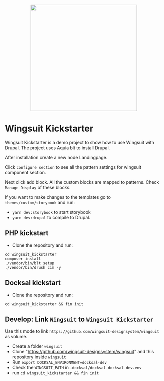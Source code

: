 <p align="center">
<img src="https://github.com/wingsuit-designsystem/wingsuit/raw/master/images/wsuit-logo-stacked.svg" width="340px">
</p>

# Wingsuit Kickstarter

Wingsuit Kickstarter is a demo project to show how to use Wingsuit with Drupal.
The project uses Aquia blt to install Drupal.

After installation create a new node Landingpage.

Click `configure section` to see all the pattern settings for wingsuit component section.

Next click add block. All the custom blocks are mapped to patterns. Check `Manage Display` of these blocks.

If you want to make changes to the templates go to `themes/custom/storybook` and run:
* `yarn dev:storybook` to start storybook
* `yarn dev:drupal` to compile to Drupal.

## PHP kickstart
   * Clone the repository and run:
```
cd wingsuit_kickstarter
composer install
./vendor/bin/blt setup
./vendor/bin/drush cim -y
```

## Docksal kickstart

   * Clone the repository and run:
```
cd wingsuit_kickstarter && fin init
```

## Develop: Link `Wingsuit` to `Wingsuit Kickstarter`
Use this mode to link `https://github.com/wingsuit-designsystem/wingsuit` as volume.

   * Create a folder `wingsuit`
   * Clone "https://github.com/wingsuit-designsystem/wingsuit" and this repository inside `wingsuit`
   * Run `export DOCKSAL_ENVIRONMENT=docksal-dev`
   * Check the `WINGSUIT_PATH` in `.docksal/docksal-docksal-dev.env`
   * run `cd wingsuit_kickstarter && fin init`
